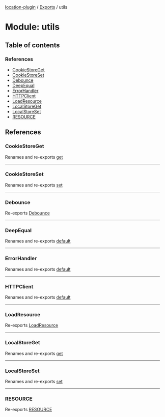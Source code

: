 [location-plugin](../README.md) / [Exports](../modules.md) / utils

# Module: utils

## Table of contents

### References

- [CookieStoreGet](utils.md#cookiestoreget)
- [CookieStoreSet](utils.md#cookiestoreset)
- [Debounce](utils.md#debounce)
- [DeepEqual](utils.md#deepequal)
- [ErrorHandler](utils.md#errorhandler)
- [HTTPClient](utils.md#httpclient)
- [LoadResource](utils.md#loadresource)
- [LocalStoreGet](utils.md#localstoreget)
- [LocalStoreSet](utils.md#localstoreset)
- [RESOURCE](utils.md#resource)

## References

### CookieStoreGet

Renames and re-exports [get](utils_storage_cookie.md#get)

___

### CookieStoreSet

Renames and re-exports [set](utils_storage_cookie.md#set)

___

### Debounce

Re-exports [Debounce](utils_debounce.md#debounce)

___

### DeepEqual

Renames and re-exports [default](utils_deepequal.md#default)

___

### ErrorHandler

Renames and re-exports [default](utils_errorHandler.md#default)

___

### HTTPClient

Renames and re-exports [default](utils_http.md#default)

___

### LoadResource

Re-exports [LoadResource](utils_loadresource.md#loadresource)

___

### LocalStoreGet

Renames and re-exports [get](utils_storage_ls.md#get)

___

### LocalStoreSet

Renames and re-exports [set](utils_storage_ls.md#set)

___

### RESOURCE

Re-exports [RESOURCE](utils_loadresource.md#resource)
